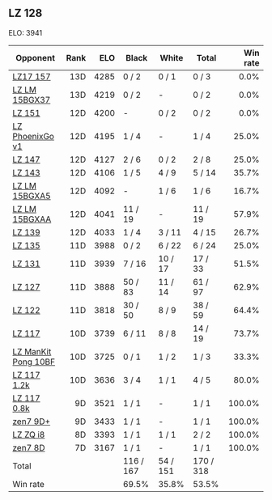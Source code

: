 ## LZ 128 ##

ELO: 3941

Opponent | Rank | ELO | Black | White | Total | Win rate
---------|-----:|----:|-------|-------|-------|-------:
[LZ17 157](LZ17%20157.md) | 13D | 4285 | 0 / 2 | 0 / 1 | 0 / 3 | 0.0%
[LZ LM 15BGX37](LZ%20LM%2015BGX37.md) | 13D | 4219 | 0 / 2 | - | 0 / 2 | 0.0%
[LZ 151](LZ%20151.md) | 12D | 4200 | - | 0 / 2 | 0 / 2 | 0.0%
[LZ PhoenixGo v1](LZ%20PhoenixGo%20v1.md) | 12D | 4195 | 1 / 4 | - | 1 / 4 | 25.0%
[LZ 147](LZ%20147.md) | 12D | 4127 | 2 / 6 | 0 / 2 | 2 / 8 | 25.0%
[LZ 143](LZ%20143.md) | 12D | 4106 | 1 / 5 | 4 / 9 | 5 / 14 | 35.7%
[LZ LM 15BGXA5](LZ%20LM%2015BGXA5.md) | 12D | 4092 | - | 1 / 6 | 1 / 6 | 16.7%
[LZ LM 15BGXAA](LZ%20LM%2015BGXAA.md) | 12D | 4041 | 11 / 19 | - | 11 / 19 | 57.9%
[LZ 139](LZ%20139.md) | 12D | 4033 | 1 / 4 | 3 / 11 | 4 / 15 | 26.7%
[LZ 135](LZ%20135.md) | 11D | 3988 | 0 / 2 | 6 / 22 | 6 / 24 | 25.0%
[LZ 131](LZ%20131.md) | 11D | 3939 | 7 / 16 | 10 / 17 | 17 / 33 | 51.5%
[LZ 127](LZ%20127.md) | 11D | 3888 | 50 / 83 | 11 / 14 | 61 / 97 | 62.9%
[LZ 122](LZ%20122.md) | 11D | 3818 | 30 / 50 | 8 / 9 | 38 / 59 | 64.4%
[LZ 117](LZ%20117.md) | 10D | 3739 | 6 / 11 | 8 / 8 | 14 / 19 | 73.7%
[LZ ManKit Pong 10BF](LZ%20ManKit%20Pong%2010BF.md) | 10D | 3725 | 0 / 1 | 1 / 2 | 1 / 3 | 33.3%
[LZ 117 1.2k](LZ%20117%201.2k.md) | 10D | 3636 | 3 / 4 | 1 / 1 | 4 / 5 | 80.0%
[LZ 117 0.8k](LZ%20117%200.8k.md) | 9D | 3521 | 1 / 1 | - | 1 / 1 | 100.0%
[zen7 9D+](zen7%209D+.md) | 9D | 3433 | 1 / 1 | - | 1 / 1 | 100.0%
[LZ ZQ i8](LZ%20ZQ%20i8.md) | 8D | 3393 | 1 / 1 | 1 / 1 | 2 / 2 | 100.0%
[zen7 8D](zen7%208D.md) | 7D | 3167 | 1 / 1 | - | 1 / 1 | 100.0%
Total | | | 116 / 167 | 54 / 151 | 170 / 318 | 
Win rate| | | 69.5% | 35.8% | 53.5% | 
